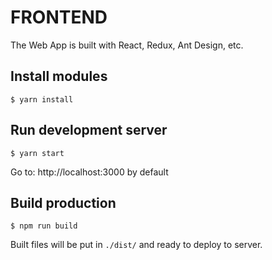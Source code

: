 # FRONTEND
The Web App is built with React, Redux, Ant Design, etc.

## Install modules
	$ yarn install
## Run development server
    $ yarn start
Go to: http://localhost:3000 by default

## Build production

    $ npm run build
Built files will be put in `./dist/` and ready to deploy to server.
